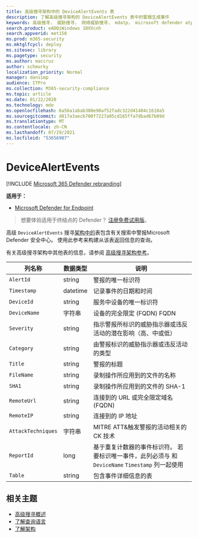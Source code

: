 ```yaml
---
title: 高级搜寻架构中的 DeviceAlertEvents 表
description: 了解高级搜寻架构的 DeviceAlertEvents 表中的警报生成事件
keywords: 高级搜寻， 威胁搜寻， 网络威胁搜寻， mdatp， microsoft defender atp， 适用于终结点的 microsoft defender， wdatp 搜索， 查询， 遥测， 架构参考， kusto， 表格， 列， 数据类型， 说明， DeviceAlertEvents， 警报， 严重性， 类别
search.product: eADQiWindows 10XVcnh
search.appverid: met150
ms.prod: m365-security
ms.mktglfcycl: deploy
ms.sitesec: library
ms.pagetype: security
ms.author: maccruz
author: schmurky
localization_priority: Normal
manager: dansimp
audience: ITPro
ms.collection: M365-security-compliance
ms.topic: article
ms.date: 01/22/2020
ms.technology: mde
ms.openlocfilehash: 6a56a1abab388e98af52fadc322d41484c1610a5
ms.sourcegitcommit: d817a3aecb700f7227a05cd165ffa7dbad67b09d
ms.translationtype: MT
ms.contentlocale: zh-CN
ms.lasthandoff: 07/29/2021
ms.locfileid: "53656987"
---
```

# <a name="devicealertevents"></a>DeviceAlertEvents

[!INCLUDE [Microsoft 365 Defender rebranding](../../includes/microsoft-defender.md)]

**适用于：**
- [Microsoft Defender for Endpoint](https://go.microsoft.com/fwlink/p/?linkid=2154037)



> 想要体验适用于终结点的 Defender？ [注册免费试用版](https://signup.microsoft.com/create-account/signup?products=7f379fee-c4f9-4278-b0a1-e4c8c2fcdf7e&ru=https://aka.ms/MDEp2OpenTrial?ocid=docs-wdatp-advancedhuntingref-abovefoldlink)。

高级 `DeviceAlertEvents` 搜寻[架构中的](advanced-hunting-overview.md)表包含有关搜索中警报Microsoft Defender 安全中心。 使用此参考来构建从该表返回信息的查询。

有关高级搜寻架构中其他表的信息，请参阅 [高级搜寻架构参考](advanced-hunting-schema-reference.md)。

|列名称|数据类型|说明|
|---|---|---|
|`AlertId`|string|警报的唯一标识符|
|`Timestamp`|datetime|记录事件的日期和时间|
|`DeviceId`|string|服务中设备的唯一标识符|
|`DeviceName`|字符串|设备的完全限定 (FQDN) FQDN|
|`Severity`|string|指示警报所标识的威胁指示器或违反活动的潜在影响（高、中或低）|
|`Category`|string|由警报标识的威胁指示器或违反活动的类型|
|`Title`|string|警报的标题|
|`FileName`|string|录制操作所应用到的文件的名称|
|`SHA1`|string|录制操作所应用到的文件的 SHA-1|
|`RemoteUrl`|string|连接到的 URL 或完全限定域名 (FQDN)|
|`RemoteIP`|string|连接到的 IP 地址|
|`AttackTechniques`|字符串|MITRE ATT&触发警报的活动相关的 CK 技术|
|`ReportId`|long|基于重复计数器的事件标识符。 若要标识唯一事件，此列必须与 和 `DeviceName` `Timestamp` 列一起使用|
|`Table`|string|包含事件详细信息的表|

## <a name="related-topics"></a>相关主题

- [高级搜寻概述](advanced-hunting-overview.md)
- [了解查询语言](advanced-hunting-query-language.md)
- [了解架构](advanced-hunting-schema-reference.md)
